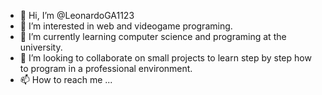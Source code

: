 - 👋 Hi, I’m @LeonardoGA1123
- 👀 I’m interested in web and videogame programing.
- 🌱 I’m currently learning computer science and programing at the university.
- 💞️ I’m looking to collaborate on small projects to learn step by step how to program in a professional environment.
- 📫 How to reach me ...

<!---
LeonardoGA1123/LeonardoGA1123 is a ✨ special ✨ repository because its `README.md` (this file) appears on your GitHub profile.
You can click the Preview link to take a look at your changes.
--->
